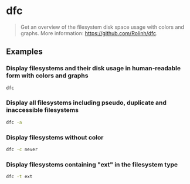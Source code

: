 # dfc

> Get an overview of the filesystem disk space usage with colors and graphs. More information: <https://github.com/Rolinh/dfc>.

## Examples

### Display filesystems and their disk usage in human-readable form with colors and graphs

```bash
dfc
```

### Display all filesystems including pseudo, duplicate and inaccessible filesystems

```bash
dfc -a
```

### Display filesystems without color

```bash
dfc -c never
```

### Display filesystems containing "ext" in the filesystem type

```bash
dfc -t ext
```
